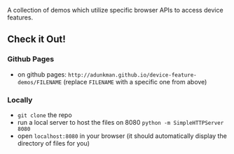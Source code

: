 A collection of demos which utilize specific browser APIs to access device features.

## Check it Out!

### Github Pages
- on github pages: `http://adunkman.github.io/device-feature-demos/FILENAME` (replace `FILENAME` with a specific one from above)

### Locally
- `git clone` the repo
- run a local server to host the files on 8080 `python -m SimpleHTTPServer 8080`
- open `localhost:8080` in your browser (it should automatically display the directory of files for you)
